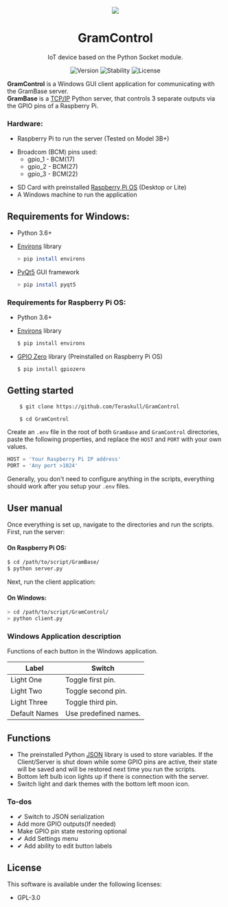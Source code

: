 <p align="center">
  <a href="https://github.com/Teraskull/GramControl"><img src="GramControl/icon.ico"></a>
</p>
<h1 align="center">
  GramControl
</h1>

<p align="center">
  IoT device based on the Python Socket module.
</p>

<p align="center">
  <a style="text-decoration:none" href="https://github.com/Teraskull/GramControl">
    <img src="https://img.shields.io/badge/Version-v4.0.0-brightgreen.svg?style=flat-square" alt="Version" />
  </a>
  <a style="text-decoration:none" href="https://github.com/Teraskull/GramControl">
    <img src="https://img.shields.io/badge/stability-unstable-yellow.svg?style=flat-square" alt="Stability" />
  </a>
  <a style="text-decoration:none" href="https://github.com/Teraskull/GramControl/blob/master/LICENSE">
    <img src="https://img.shields.io/github/license/Teraskull/GramControl?style=flat-square" alt="License" />
  </a>
</p>

**GramControl** is a Windows GUI client application for communicating with the GramBase server.\
**GramBase** is a [TCP/IP](https://docs.python.org/3/library/socket.html) Python server, that controls 3 separate outputs via the GPIO pins of a Raspberry Pi.

### Hardware:
- Raspberry Pi to run the server (Tested on Model 3B+)
* Broadcom (BCM) pins used:
  * gpio_1 - BCM(17)
  * gpio_2 - BCM(27)
  * gpio_3 - BCM(22)
- SD Card with preinstalled [Raspberry Pi OS](https://www.raspberrypi.org/downloads/raspberry-pi-os/) (Desktop or Lite)
- A Windows machine to run the application


## Requirements for Windows:

* Python 3.6+

* [Environs](https://pypi.org/project/environs/) library
    ```bash
    > pip install environs
    ```
* [PyQt5](https://pypi.org/project/PyQt5/) GUI framework
    ```bash
    > pip install pyqt5
    ```


### Requirements for Raspberry Pi OS:

* Python 3.6+

* [Environs](https://pypi.org/project/environs/) library
    ```bash
    $ pip install environs
    ```
* [GPIO Zero](https://pypi.org/project/gpiozero/) library (Preinstalled on Raspberry Pi OS)
    ```bash
    $ pip install gpiozero
    ```

## Getting started


```bash
    $ git clone https://github.com/Teraskull/GramControl

    $ cd GramControl
```

Create an `.env` file in the root of both `GramBase` and `GramControl` directories, paste the following properties, and replace the `HOST` and `PORT` with your own values.

```python
HOST = 'Your Raspberry Pi IP address'
PORT = 'Any port >1024'
```


Generally, you don't need to configure anything in the scripts, everything should work after you setup your `.env` files.


## User manual

Once everything is set up, navigate to the directories and run the scripts.
First, run the server:
#### On Raspberry Pi OS:
  ```bash
$ cd /path/to/script/GramBase/
$ python server.py
  ```
Next, run the client application:
#### On Windows:
  ```bash
> cd /path/to/script/GramControl/
> python client.py
  ```

### Windows Application description

Functions of each button in the Windows application.

| Label | Switch |
| ------ | ------ |
| Light One | Toggle first pin. |
| Light Two | Toggle second pin. |
| Light Three | Toggle third pin. |
| Default Names | Use predefined names. |

## Functions
  - The preinstalled Python [JSON](https://docs.python.org/3/library/json.html) library is used to store variables. If the Client/Server is shut down while some GPIO pins are active, their state will be saved and will be restored next time you run the scripts.
  - Bottom left bulb icon lights up if there is connection with the server.
  - Switch light and dark themes with the bottom left moon icon.

### To-dos
 - ✔ Switch to JSON serialization
 - Add more GPIO outputs(If needed)
 - Make GPIO pin state restoring optional
 - ✔ Add Settings menu
 - ✔ Add ability to edit button labels

## License

This software is available under the following licenses:

  * GPL-3.0

